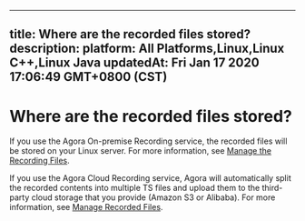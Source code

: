 
---
title: Where are the recorded files stored?
description: 
platform: All Platforms,Linux,Linux C++,Linux Java
updatedAt: Fri Jan 17 2020 17:06:49 GMT+0800 (CST)
---
# Where are the recorded files stored?
If you use the Agora On-premise Recording service, the recorded files will be stored on your Linux server. For more information, see [Manage the Recording Files](../../en/Recording/recording_files.md). 

If you use the Agora Cloud Recording service, Agora will automatically split the recorded contents into multiple TS files and upload them to the third-party cloud storage that you provide (Amazon S3 or Alibaba). For more information, see [Manage Recorded Files](../../en/cloud-recording/cloud_recording_manage_files.md).
